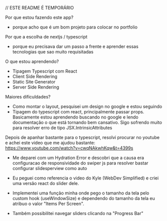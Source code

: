 // ESTE README É TEMPORÁRIO

Por que estou fazendo este app?

- porque acho que é um bom projeto para colocar no portfolio

Por que a escolha de nextjs / typescript

- porque eu precisava dar um passo a frente e aprender essas tecnologias que sao muito requisitadas

O que estou aprendendo?

- Tipagem Typescript com React
- Client Side Rendering
- Static Site Generator
- Server Side Rendering

Maiores dificuldades?

- Como montar o layout, pesquisei um design no google e estou seguindo
- Tipagem do typescript com react, principalmente passar props.
  Basicamente estou aprendendo buscando no google e lendo documentação o que está tornando bem cansativo.
  Sigo sofrendo muito para resolver erro de tipo JSX.IntrinsicAttributes

Depois de apanhar bastante para o typescript, resolvi procurar no youtube e achei este video que me ajudou bastante:
https://www.youtube.com/watch?v=cwqNAkwhKqw&t=4399s

- Me deparei com um Hydration Error
  e descobri que a causa era configuracao de responsividade do swiper js
  para resolver bastar configurar slidesperview como auto

- Eu peguei como referencia o video do Kyle (WebDev Simplified) e criei uma versão react do slider dele.
- Implementei uma função minha onde pego o tamanho da tela pelo custom hook (useWindowSize) e dependendo do tamanho da tela eu atribuo o valor "Items Per Screen".
- Também possibilitei navegar sliders clicando na "Progress Bar"
